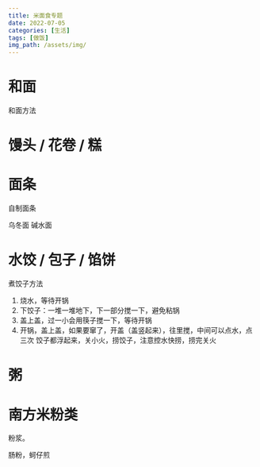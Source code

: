 ```yaml
---
title: 米面食专题
date: 2022-07-05
categories: [生活]
tags: [做饭]
img_path: /assets/img/
---
```

 
# 和面
和面方法


# 馒头 / 花卷 / 糕


# 面条
自制面条

乌冬面
碱水面

# 水饺 / 包子 / 馅饼
煮饺子方法
1. 烧水，等待开锅
2. 下饺子：一堆一堆地下，下一部分搅一下，避免粘锅
3. 盖上盖，过一小会用筷子搅一下，等待开锅
4. 开锅，盖上盖，如果要窜了，开盖（盖竖起来），往里搅，中间可以点水，点三次
饺子都浮起来，关小火，捞饺子，注意控水快捞，捞完关火

# 粥

# 南方米粉类

粉浆。

肠粉，蚵仔煎



